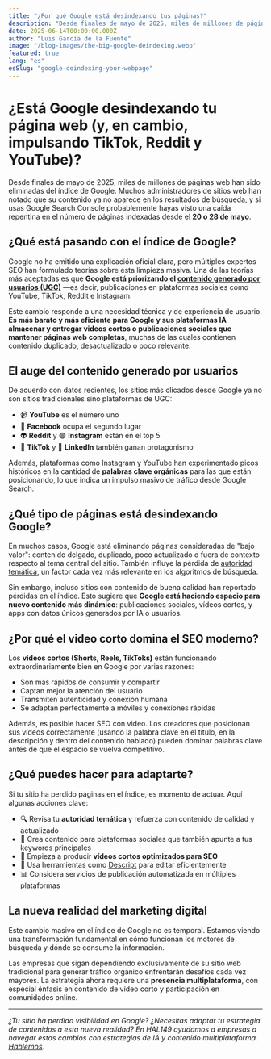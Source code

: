 ```yaml
---
title: "¿Por qué Google está desindexando tus páginas?"
description: "Desde finales de mayo de 2025, miles de millones de páginas web han sido eliminadas del índice de Google."
date: 2025-06-14T00:00:00.000Z
author: "Luis García de la Fuente"
image: "/blog-images/the-big-google-deindexing.webp"
featured: true
lang: "es"
esSlug: "google-deindexing-your-webpage"
---
```

# ¿Está Google desindexando tu página web (y, en cambio, impulsando TikTok, Reddit y YouTube)?

Desde finales de mayo de 2025, miles de millones de páginas web han sido eliminadas del índice de Google. Muchos administradores de sitios web han notado que su contenido ya no aparece en los resultados de búsqueda, y si usas Google Search Console probablemente hayas visto una caída repentina en el número de páginas indexadas desde el **20 o 28 de mayo**.

## ¿Qué está pasando con el índice de Google?

Google no ha emitido una explicación oficial clara, pero múltiples expertos SEO han formulado teorías sobre esta limpieza masiva. Una de las teorías más aceptadas es que **Google está priorizando el <a href="https://www.adsmurai.com/es/articulos/todo-sobre-contenido-generado-usuario-ugc" target="_blank" rel="nofollow">contenido generado por usuarios (UGC)</a>** —es decir, publicaciones en plataformas sociales como YouTube, TikTok, Reddit e Instagram.

Este cambio responde a una necesidad técnica y de experiencia de usuario. **Es más barato y más eficiente para Google y sus plataformas IA almacenar y entregar videos cortos o publicaciones sociales que mantener páginas web completas**, muchas de las cuales contienen contenido duplicado, desactualizado o poco relevante.

## El auge del contenido generado por usuarios

De acuerdo con datos recientes, los sitios más clicados desde Google ya no son sitios tradicionales sino plataformas de UGC:

- 📹 **YouTube** es el número uno
- 📘 **Facebook** ocupa el segundo lugar
- 👽 **Reddit** y 🟣 **Instagram** están en el top 5
- 🎵 **TikTok** y 🧠 **LinkedIn** también ganan protagonismo

Además, plataformas como Instagram y YouTube han experimentado picos históricos en la cantidad de **palabras clave orgánicas** para las que están posicionando, lo que indica un impulso masivo de tráfico desde Google Search.

## ¿Qué tipo de páginas está desindexando Google?

En muchos casos, Google está eliminando páginas consideradas de "bajo valor": contenido delgado, duplicado, poco actualizado o fuera de contexto respecto al tema central del sitio. También influye la pérdida de <a href="https://moz.com/blog/topical-authority" target="_blank" rel="nofollow">autoridad temática</a>, un factor cada vez más relevante en los algoritmos de búsqueda.

Sin embargo, incluso sitios con contenido de buena calidad han reportado pérdidas en el índice. Esto sugiere que **Google está haciendo espacio para nuevo contenido más dinámico**: publicaciones sociales, vídeos cortos, y apps con datos únicos generados por IA o usuarios.

## ¿Por qué el video corto domina el SEO moderno?

Los **vídeos cortos (Shorts, Reels, TikToks)** están funcionando extraordinariamente bien en Google por varias razones:

- Son más rápidos de consumir y compartir
- Captan mejor la atención del usuario
- Transmiten autenticidad y conexión humana
- Se adaptan perfectamente a móviles y conexiones rápidas

Además, es posible hacer SEO con video. Los creadores que posicionan sus vídeos correctamente (usando la palabra clave en el título, en la descripción y dentro del contenido hablado) pueden dominar palabras clave antes de que el espacio se vuelva competitivo.

## ¿Qué puedes hacer para adaptarte?

Si tu sitio ha perdido páginas en el índice, es momento de actuar. Aquí algunas acciones clave:

- 🔍 Revisa tu **autoridad temática** y refuerza con contenido de calidad y actualizado
- 🎯 Crea contenido para plataformas sociales que también apunte a tus keywords principales
- 🎥 Empieza a producir **vídeos cortos optimizados para SEO**
- 🧠 Usa herramientas como <a href="https://www.descript.com/es" target="_blank" rel="nofollow">Descript</a> para editar eficientemente
- 📊 Considera servicios de publicación automatizada en múltiples plataformas

## La nueva realidad del marketing digital

Este cambio masivo en el índice de Google no es temporal. Estamos viendo una transformación fundamental en cómo funcionan los motores de búsqueda y dónde se consume la información.

Las empresas que sigan dependiendo exclusivamente de su sitio web tradicional para generar tráfico orgánico enfrentarán desafíos cada vez mayores. La estrategia ahora requiere una **presencia multiplataforma**, con especial énfasis en contenido de vídeo corto y participación en comunidades online.

---

*¿Tu sitio ha perdido visibilidad en Google? ¿Necesitas adaptar tu estrategia de contenidos a esta nueva realidad? En HAL149 ayudamos a empresas a navegar estos cambios con estrategias de IA y contenido multiplataforma. <a href="#" onclick="demo.showModal(); return false;">Hablemos</a>.*